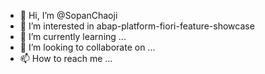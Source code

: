 - 👋 Hi, I’m @SopanChaoji
- 👀 I’m interested in abap-platform-fiori-feature-showcase
- 🌱 I’m currently learning ...
- 💞️ I’m looking to collaborate on ...
- 📫 How to reach me ...

<!---
SopanChaoji/SopanChaoji is a ✨ special ✨ repository because its `README.md` (this file) appears on your GitHub profile.
You can click the Preview link to take a look at your changes.
--->
